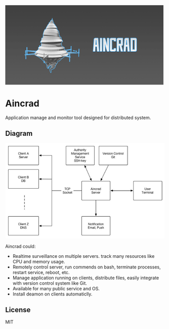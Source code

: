 <img src="https://raw.githubusercontent.com/rijn/Aincrad/master/res/logo.gif" width="500px" height="250px">

# Aincrad
Application manage and monitor tool designed for distributed system.

## Diagram

![](https://raw.githubusercontent.com/rijn/Aincrad/master/res/diagram.jpg)

Aincrad could:

* Realtime surveillance on multiple servers. track many resources like CPU and memory usage.
* Remotely control server, run commends on bash, terminate processes, restart service, reboot, etc.
* Manage application running on clients, distribute files, easily integrate with version control system like Git.
* Available for many public service and OS.
* Install deamon on clients automaticlly.

## License

MIT